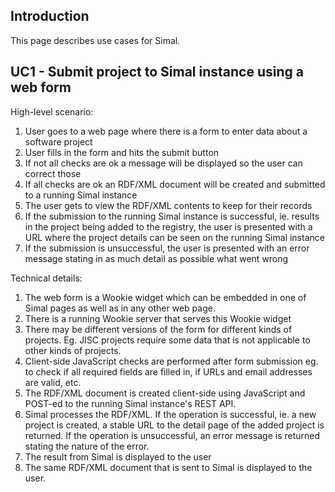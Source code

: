 ## Introduction ##

This page describes use cases for Simal.

## UC1 - Submit project to Simal instance using a web form ##

High-level scenario:
  1. User goes to a web page where there is a form to enter data about a software project
  1. User fills in the form and hits the submit button
  1. If not all checks are ok a message will be displayed so the user can correct those
  1. If all checks are ok an RDF/XML document will be created and submitted to a running Simal instance
  1. The user gets to view the RDF/XML contents to keep for their records
  1. If the submission to the running Simal instance is successful, ie. results in the project being added to the registry, the user is presented with a URL where the project details can be seen on the running Simal instance
  1. If the submission is unsuccessful, the user is presented with an error message stating in as much detail as possible what went wrong

Technical details:
  1. The web form is a Wookie widget which can be embedded in one of Simal pages as well as in any other web page.
  1. There is a running Wookie server that serves this Wookie widget
  1. There may be different versions of the form for different kinds of projects. Eg. JISC projects require some data that is not applicable to other kinds of projects.
  1. Client-side JavaScript checks are performed after form submission eg. to check if all required fields are filled in, if URLs and email addresses are valid, etc.
  1. The RDF/XML document is created client-side using JavaScript and POST-ed to the running Simal instance's REST API.
  1. Simal processes the RDF/XML. If the operation is successful, ie. a new project is created, a stable URL to the detail page of the added project is returned. If the operation is unsuccessful, an error message is returned stating the nature of the error.
  1. The result from Simal is displayed to the user
  1. The same RDF/XML document that is sent to Simal is displayed to the user.